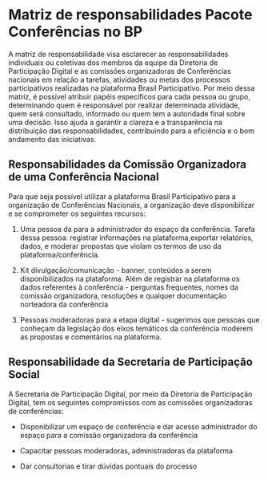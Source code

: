 # Matriz de responsabilidades Pacote Conferências no BP

A matriz de responsabilidade visa esclarecer as responsabilidades individuais ou coletivas dos membros da equipe da Diretoria de Participação Digital e as comissões organizadoras de Conferências nacionais em relação a tarefas, atividades ou metas dos processos participativos realizadas na plataforma Brasil Participativo. Por meio dessa matriz, é possível atribuir papéis específicos para cada pessoa ou grupo, determinando quem é responsável por realizar determinada atividade, quem será consultado, informado ou quem tem a autoridade final sobre uma decisão. Isso ajuda a garantir a clareza e a transparência na distribuição das responsabilidades, contribuindo para a eficiência e o bom andamento das iniciativas.

## Responsabilidades da Comissão Organizadora de uma Conferência Nacional

Para que seja possível utilizar a plataforma Brasil Participativo para a organização de Conferências Nacionais, a organização deve disponibilizar e se comprometer os seguintes recursos:

1. Uma pessoa da para a administrador do espaço da conferência. Tarefa dessa pessoa: registrar informações na plataforma,exportar relatórios, dados, e moderar propostas que violam os termos de uso da plataforma/conferência.

2. Kit divulgação/comunicação - banner, conteúdos a serem disponibilizados na plataforma. Além de registrar na plataforma os dados referentes à conferência - perguntas frequentes, nomes da comissão organizadora, resoluções e qualquer documentação norteadora da conferência

3. Pessoas moderadoras para a etapa digital - sugerimos que pessoas que conheçam da legislação dos eixos temáticos da conferência moderem as propostas e comentários na plataforma. 




## Responsabilidade da Secretaria de Participação Social

A Secretaria de Participação Digital, por meio da Diretoria de Participação Digital, tem os seguintes compromissos com as comissões organizadoras de conferências:

- Disponibilizar um espaço de conferência e dar acesso administrador do espaço para a comissão organizadora da conferência

- Capacitar pessoas moderadoras, administradoras da plataforma

- Dar consultorias e tirar dúvidas pontuais do processo




